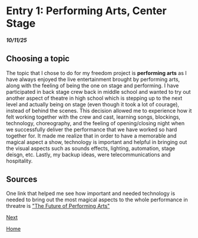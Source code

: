 # Entry 1: Performing Arts, Center Stage
##### 10/11/25

## Choosing a topic

The topic that I chose to do for my freedom project is __performing arts__ as I have always enjoyed the live entertainment brought by performing arts, along with the feeling of being the one on stage and performing. I have participated in back stage crew back in middle school and wanted to try out another aspect of theatre in high school which is stepping up to the next level and actually being on stage (even though it took a lot of courage), instead of behind the scenes. This decision allowed me to experience how it felt working together with the crew and cast, learning songs, blockings, technology, choreography, and the feeling of opening/closing night when we successfully deliver the performance that we have worked so hard together for. It made me realize that in order to have a memorable and magical aspect a show, technology is important and helpful in bringing out the visual aspects such as sounds effects, lighting, automation, stage deisgn, etc. Lastly, my backup ideas, were telecommunications and hospitality.

## Sources

One link that helped me see how important and needed technology is needed to bring out the most magical aspects to the whole performance in threatre is ["The Future of Performing Arts"]([https://oese.ed.gov/archived/oii/use-of-technology-in-teaching-and-learning/](https://www.apf.org/post/the-future-of-performing-art))

[Next](entry02.md)

[Home](../README.md)

